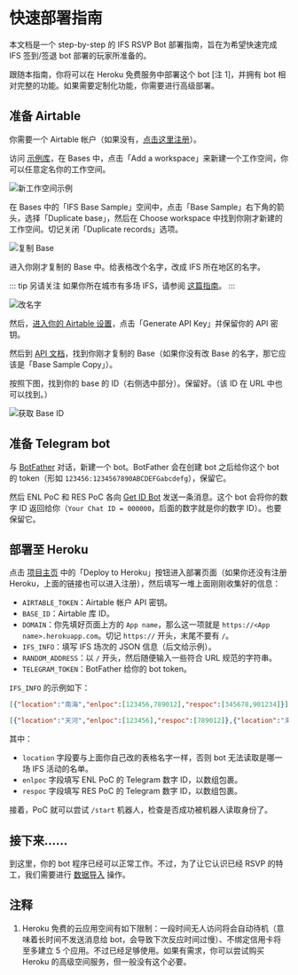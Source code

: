 # 快速部署指南
本文档是一个 step-by-step 的 IFS RSVP Bot 部署指南，旨在为希望快速完成 IFS 签到/签退 bot 部署的玩家所准备的。

跟随本指南，你将可以在 Heroku 免费服务中部署这个 bot [注 1]，并拥有 bot 相对完整的功能。如果需要定制化功能，你需要进行高级部署。

## 准备 Airtable

你需要一个 Airtable 帐户（如果没有，[点击这里注册](https://airtable.com/invite/r/TCqAJZhy)）。

访问 [示例库](https://airtable.com/invite/l?inviteId=invHAheLd4lx9hWiI&inviteToken=f23d0248c93fe1e058d2da07470b44f6f8788d0ade9a8033885595d2d2e82787)，在 Bases 中，点击「Add a workspace」来新建一个工作空间，你可以任意定名你的工作空间。

![新工作空间示例](https://i.imgur.com/VjKJ0et.png)

在 Bases 中的「IFS Base Sample」空间中，点击「Base Sample」右下角的箭头，选择「Duplicate base」，然后在 Choose workspace 中找到你刚才新建的工作空间。切记关闭「Duplicate records」选项。

![复制 Base](https://i.imgur.com/puxE12J.png)

进入你刚才复制的 Base 中。给表格改个名字，改成 IFS 所在地区的名字。

::: tip 另请关注
如果你所在城市有多场 IFS，请参阅 [这篇指南](/zh-cn/MultipleIfs)。
:::

![改名字](https://i.imgur.com/lxpozq6.png)

然后，[进入你的 Airtable 设置](https://airtable.com/account)，点击「Generate API Key」并保留你的 API 密钥。

然后到 [API 文档](https://airtable.com/api)，找到你刚才复制的 Base（如果你没有改 Base 的名字，那它应该是「Base Sample Copy」）。

按照下图，找到你的 base 的 ID（右侧选中部分）。保留好。（该 ID 在 URL 中也可以找到。）

![获取 Base ID](https://i.imgur.com/5zPDjFQ.png)

## 准备 Telegram bot

与 [BotFather](https://t.me/botfather) 对话，新建一个 bot。BotFather 会在创建 bot 之后给你这个 bot 的 token（形如 `123456:1234567890ABCDEFGabcdefg`），保留它。

然后 ENL PoC 和 RES PoC 各向 [Get ID Bot](https://t.me/get_id_bot) 发送一条消息。这个 bot 会将你的数字 ID 返回给你（`Your Chat ID = 000000`，后面的数字就是你的数字 ID）。也要保留它。

## 部署至 Heroku

点击 [项目主页](https://github.com/Astrian/IFS-RSVP-Bot) 中的「Deploy to Heroku」按钮进入部署页面（如果你还没有注册 Heroku，上面的链接也可以进入注册），然后填写一堆上面刚刚收集好的信息：

- `AIRTABLE_TOKEN`：Airtable 帐户 API 密钥。
- `BASE_ID`：Airtable 库 ID。
- `DOMAIN`：你先填好页面上方的 `App name`，那么这一项就是 `https://<App name>.herokuapp.com`。切记 `https://` 开头，末尾不要有 `/`。
- `IFS_INFO`：填写 IFS 场次的 JSON 信息（后文给示例）。
- `RANDOM_ADDRESS`：以 `/` 开头，然后随便输入一些符合 URL 规范的字符串。
- `TELEGRAM_TOKEN`：BotFather 给你的 bot token。

`IFS_INFO` 的示例如下：

```json
[{"location":"南海","enlpoc":[123456,789012],"respoc":[345678,901234]}]
```

```json
[{"location":"天河","enlpoc":[123456],"respoc":[789012]},{"location":"海珠","enlpoc":[345678],"respoc":[901234]}]
```

其中：

- `location` 字段要与上面你自己改的表格名字一样，否则 bot 无法读取是哪一场 IFS 活动的名单。
- `enlpoc` 字段填写 ENL PoC 的 Telegram 数字 ID，以数组包裹。
- `respoc` 字段填写 RES PoC 的 Telegram 数字 ID，以数组包裹。

接着，PoC 就可以尝试 `/start` 机器人，检查是否成功被机器人读取身份了。

## 接下来……
到这里，你的 bot 程序已经可以正常工作。不过，为了让它认识已经 RSVP 的特工，我们需要进行 [数据导入](/zh-cn/ImportRsvpData) 操作。

## 注释

1. Heroku 免费的云应用空间有如下限制：一段时间无人访问将会自动待机（意味着长时间不发送消息给 bot，会导致下次反应时间过慢）、不绑定信用卡将至多建立 5 个应用。不过已经足够使用。如果有需求，你可以尝试购买 Heroku 的高级空间服务，但一般没有这个必要。